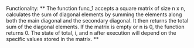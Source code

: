 Functionality: ** The function func_1 accepts a square matrix of size n x n, calculates the sum of diagonal elements by summing the elements along both the main diagonal and the secondary diagonal. It then returns the total sum of the diagonal elements. If the matrix is empty or n is 0, the function returns 0. The state of total, i, and n after execution will depend on the specific values stored in the matrix. **